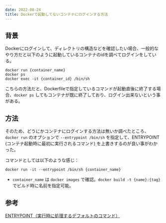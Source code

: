 ```yaml
---
date: 2022-08-24
title: Dockerで起動してないコンテナにログインする方法
---
```


## 背景
Dockerにログインして、ディレクトリの構造などを確認したい場合、一般的なやり方だと以下のように起動しているコンテナのidを調べてログインをしている。
```
docker run {container_name}
docker ps
docker exec -it {container_id} /bin/sh
```
こちらの方法だと、Dockerfileで指定しているコマンドが起動直後に終了する場合、`docker ps`
 してもコンテナが既に終了しており、ログイン出来ないという事がある。

## 方法
 そのため、どうにかコンテナにログインする方法は無いか調べたところ、 `docker run` のオプションで `--entrypoint /bin/sh` を指定して、ENTRYPOINT (コンテナ起動時に最初に実行されるコマンド) を上書きするのが良い事がわかった。
 
コマンドとしては以下のような感じ：

```
docker run -it --entrypoint /bin/sh {container_name}
```

- `container_name` は `docker images` で確認。`docker build -t {name}:{tag}` でビルド時に名前を指定可能。

## 参考

[ENTRYPOINT（実行時に処理するデフォルトのコマンド）](https://docs.docker.jp/engine/reference/run.html#run-entrypoint)
